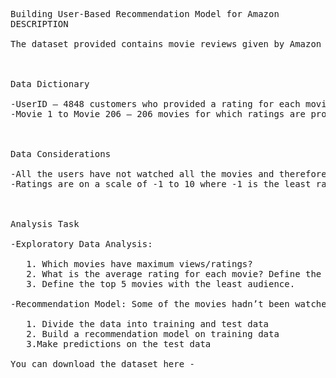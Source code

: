 <pre>
Building User-Based Recommendation Model for Amazon
DESCRIPTION

The dataset provided contains movie reviews given by Amazon customers. Reviews were given between May 1996 and July 2014.

 

Data Dictionary

-UserID – 4848 customers who provided a rating for each movie
-Movie 1 to Movie 206 – 206 movies for which ratings are provided by 4848 distinct users

 

Data Considerations

-All the users have not watched all the movies and therefore, all movies are not rated. These missing values are represented by NA. 
-Ratings are on a scale of -1 to 10 where -1 is the least rating and 10 is the best.

 

Analysis Task

-Exploratory Data Analysis:

   1. Which movies have maximum views/ratings?
   2. What is the average rating for each movie? Define the top 5 movies with the maximum ratings.
   3. Define the top 5 movies with the least audience.

-Recommendation Model: Some of the movies hadn’t been watched and therefore, are not rated by the users. Netflix would like to take this as an opportunity and build a machine learning recommendation algorithm which provides the ratings for each of the users.

   1. Divide the data into training and test data
   2. Build a recommendation model on training data
   3.Make predictions on the test data

You can download the dataset here - 
